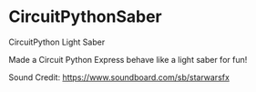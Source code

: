 # CircuitPythonSaber
CircuitPython Light Saber

Made a Circuit Python Express behave like a light saber for fun!

Sound Credit:
https://www.soundboard.com/sb/starwarsfx

